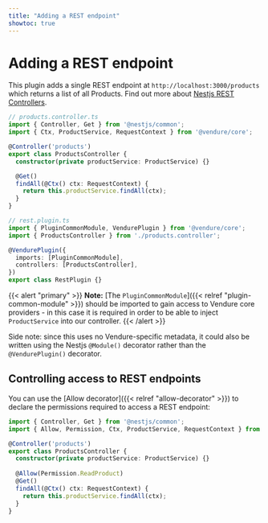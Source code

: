 ```yaml
---
title: "Adding a REST endpoint"
showtoc: true
---
```


# Adding a REST endpoint

This plugin adds a single REST endpoint at `http://localhost:3000/products` which returns a list of all Products. Find out more about [Nestjs REST Controllers](https://docs.nestjs.com/controllers).
```TypeScript
// products.controller.ts
import { Controller, Get } from '@nestjs/common';
import { Ctx, ProductService, RequestContext } from '@vendure/core'; 

@Controller('products')
export class ProductsController {
  constructor(private productService: ProductService) {}

  @Get()
  findAll(@Ctx() ctx: RequestContext) {
    return this.productService.findAll(ctx);
  }
}
```
```TypeScript
// rest.plugin.ts
import { PluginCommonModule, VendurePlugin } from '@vendure/core';
import { ProductsController } from './products.controller';

@VendurePlugin({
  imports: [PluginCommonModule],
  controllers: [ProductsController],
})
export class RestPlugin {}
```

{{< alert "primary" >}}
  **Note:** [The `PluginCommonModule`]({{< relref "plugin-common-module" >}}) should be imported to gain access to Vendure core providers - in this case it is required in order to be able to inject `ProductService` into our controller.
{{< /alert >}}

Side note: since this uses no Vendure-specific metadata, it could also be written using the Nestjs `@Module()` decorator rather than the `@VendurePlugin()` decorator.

## Controlling access to REST endpoints

You can use the [Allow decorator]({{< relref "allow-decorator" >}}) to declare the permissions required to access a REST endpoint:

```TypeScript {hl_lines=[8]}
import { Controller, Get } from '@nestjs/common';
import { Allow, Permission, Ctx, ProductService, RequestContext } from '@vendure/core'; 

@Controller('products')
export class ProductsController {
  constructor(private productService: ProductService) {}
    
  @Allow(Permission.ReadProduct)  
  @Get()
  findAll(@Ctx() ctx: RequestContext) {
    return this.productService.findAll(ctx);
  }
}
```
